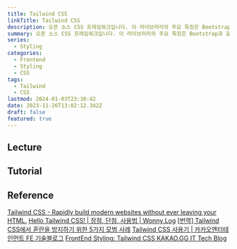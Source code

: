```yaml
---
title: Tailwind CSS
linkTitle: Tailwind CSS
description: 오픈 소스 CSS 프레임워크입니다. 이 라이브러리의 주요 특징은 Bootstrap과 같은 다른 CSS 프레임워크와 달리 버튼이나 테이블과 같은 요소에 대해 미리 정의된 일련의 클래스를 제공하지 않는다는 것
summary: 오픈 소스 CSS 프레임워크입니다. 이 라이브러리의 주요 특징은 Bootstrap과 같은 다른 CSS 프레임워크와 달리 버튼이나 테이블과 같은 요소에 대해 미리 정의된 일련의 클래스를 제공하지 않는다는 것
series:
  - Styling
categories:
  - Frontend
  - Styling
  - CSS
tags:
  - Tailwind
  - CSS
lastmod: 2024-01-03T23:38:42
date: 2023-11-26T13:02:12.342Z
draft: false
featured: true
---
```




## Lecture

## Tutorial

## Reference

[Tailwind CSS - Rapidly build modern websites without ever leaving your HTML.](https://tailwindcss.com/)
[Hello Tailwind CSS! | 장점, 단점, 사용법 | Wonny Log](https://wonny.space/writing/dev/hello-tailwind-css)
[[번역] Tailwind CSS에서 혼란을 방지하기 위한 5가지 모범 사례](https://velog.io/@lky5697/5-best-practices-for-preventing-chaos-in-tailwind-css)
[Tailwind CSS 사용기 | 카카오엔터테인먼트 FE 기술블로그](https://fe-developers.kakaoent.com/2022/220303-tailwind-tips/)
[FrontEnd Styling: Tailwind CSS KAKAO.GG IT Tech Blog](https://www.kakao.gg/information/frontend/tailwindcss-function-basic)
